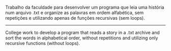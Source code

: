 Trabalho da faculdade para desenvolver um programa que leia uma história num arquivo .txt
e organize as palavras em ordem alfabética, sem repetições e utilizando apenas de funções recursivas (sem loops).

-----

College work to develop a program that reads a story in a .txt archive and sort the words
in alphabetical order, without repetitions and utilizing only recursive functions (without loops).
